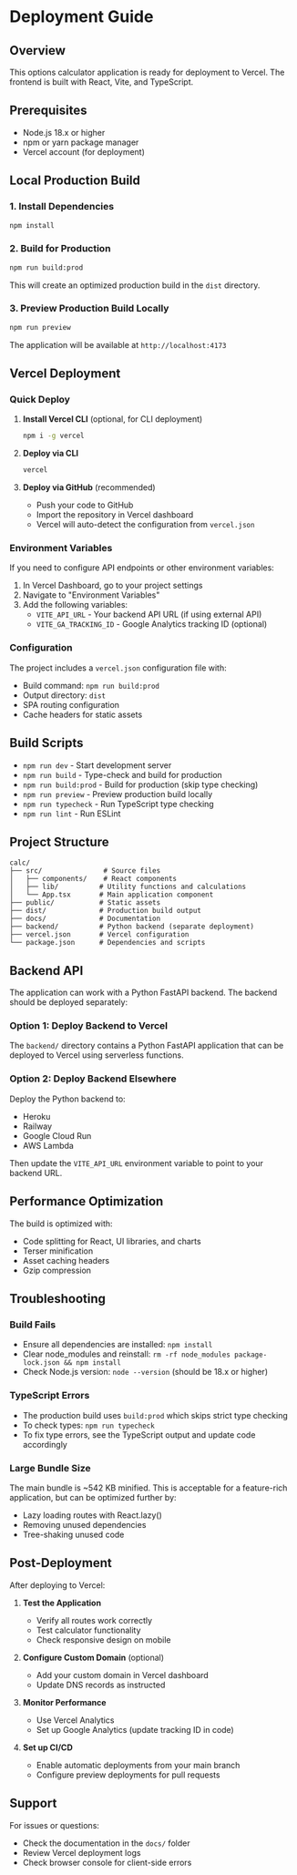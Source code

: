 # Deployment Guide

## Overview
This options calculator application is ready for deployment to Vercel. The frontend is built with React, Vite, and TypeScript.

## Prerequisites
- Node.js 18.x or higher
- npm or yarn package manager
- Vercel account (for deployment)

## Local Production Build

### 1. Install Dependencies
```bash
npm install
```

### 2. Build for Production
```bash
npm run build:prod
```

This will create an optimized production build in the `dist` directory.

### 3. Preview Production Build Locally
```bash
npm run preview
```

The application will be available at `http://localhost:4173`

## Vercel Deployment

### Quick Deploy

1. **Install Vercel CLI** (optional, for CLI deployment)
   ```bash
   npm i -g vercel
   ```

2. **Deploy via CLI**
   ```bash
   vercel
   ```

3. **Deploy via GitHub** (recommended)
   - Push your code to GitHub
   - Import the repository in Vercel dashboard
   - Vercel will auto-detect the configuration from `vercel.json`

### Environment Variables

If you need to configure API endpoints or other environment variables:

1. In Vercel Dashboard, go to your project settings
2. Navigate to "Environment Variables"
3. Add the following variables:
   - `VITE_API_URL` - Your backend API URL (if using external API)
   - `VITE_GA_TRACKING_ID` - Google Analytics tracking ID (optional)

### Configuration

The project includes a `vercel.json` configuration file with:
- Build command: `npm run build:prod`
- Output directory: `dist`
- SPA routing configuration
- Cache headers for static assets

## Build Scripts

- `npm run dev` - Start development server
- `npm run build` - Type-check and build for production
- `npm run build:prod` - Build for production (skip type checking)
- `npm run preview` - Preview production build locally
- `npm run typecheck` - Run TypeScript type checking
- `npm run lint` - Run ESLint

## Project Structure

```
calc/
├── src/               # Source files
│   ├── components/    # React components
│   ├── lib/          # Utility functions and calculations
│   └── App.tsx       # Main application component
├── public/           # Static assets
├── dist/             # Production build output
├── docs/             # Documentation
├── backend/          # Python backend (separate deployment)
├── vercel.json       # Vercel configuration
└── package.json      # Dependencies and scripts
```

## Backend API

The application can work with a Python FastAPI backend. The backend should be deployed separately:

### Option 1: Deploy Backend to Vercel
The `backend/` directory contains a Python FastAPI application that can be deployed to Vercel using serverless functions.

### Option 2: Deploy Backend Elsewhere
Deploy the Python backend to:
- Heroku
- Railway
- Google Cloud Run
- AWS Lambda

Then update the `VITE_API_URL` environment variable to point to your backend URL.

## Performance Optimization

The build is optimized with:
- Code splitting for React, UI libraries, and charts
- Terser minification
- Asset caching headers
- Gzip compression

## Troubleshooting

### Build Fails
- Ensure all dependencies are installed: `npm install`
- Clear node_modules and reinstall: `rm -rf node_modules package-lock.json && npm install`
- Check Node.js version: `node --version` (should be 18.x or higher)

### TypeScript Errors
- The production build uses `build:prod` which skips strict type checking
- To check types: `npm run typecheck`
- To fix type errors, see the TypeScript output and update code accordingly

### Large Bundle Size
The main bundle is ~542 KB minified. This is acceptable for a feature-rich application, but can be optimized further by:
- Lazy loading routes with React.lazy()
- Removing unused dependencies
- Tree-shaking unused code

## Post-Deployment

After deploying to Vercel:

1. **Test the Application**
   - Verify all routes work correctly
   - Test calculator functionality
   - Check responsive design on mobile

2. **Configure Custom Domain** (optional)
   - Add your custom domain in Vercel dashboard
   - Update DNS records as instructed

3. **Monitor Performance**
   - Use Vercel Analytics
   - Set up Google Analytics (update tracking ID in code)

4. **Set up CI/CD**
   - Enable automatic deployments from your main branch
   - Configure preview deployments for pull requests

## Support

For issues or questions:
- Check the documentation in the `docs/` folder
- Review Vercel deployment logs
- Check browser console for client-side errors
